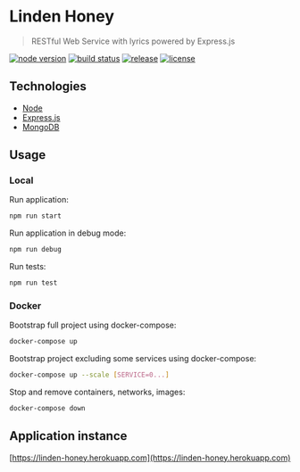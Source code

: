 # Linden Honey

> RESTful Web Service with lyrics powered by Express.js

[![node version][node-image]][node-url]
[![build status][ci-image]][ci-url]
[![release][release-image]][release-url]
[![license][license-image]][license-url]

[node-image]: https://img.shields.io/badge/node->=12-brightgreen.svg?style=flat-square
[node-url]: https://nodejs.org/en/download/
[release-image]: https://img.shields.io/github/release/linden-honey/linden-honey.svg?style=flat-square
[release-url]: https://github.com/linden-honey/linden-honey-nodejs/releases
[ci-image]: https://img.shields.io/github/workflow/status/linden-honey/linden-honey/CI?style=flat-square
[ci-url]: https://github.com/linden-honey/linden-honey-nodejs/actions
[license-image]: https://img.shields.io/github/license/mashape/apistatus.svg?style=flat-square
[license-url]: https://github.com/linden-honey/linden-honey-nodejs/blob/master/LICENSE

## Technologies

- [Node](https://nodejs.org/)
- [Express.js](https://expressjs.com/)
- [MongoDB](https://www.mongodb.com/)

## Usage

### Local

Run application:

```bash
npm run start
```

Run application in debug mode:

```bash
npm run debug
```

Run tests:

```bash
npm run test
```

### Docker

Bootstrap full project using docker-compose:

```bash
docker-compose up
```

Bootstrap project excluding some services using docker-compose:

```bash
docker-compose up --scale [SERVICE=0...]
```

Stop and remove containers, networks, images:

```bash
docker-compose down
```

## Application instance

[https://linden-honey.herokuapp.com](https://linden-honey.herokuapp.com)
